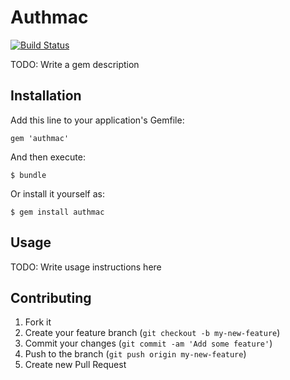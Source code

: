 # Authmac

[![Build Status](https://travis-ci.org/roqua/authmac.png)](https://travis-ci.org/roqua/authmac)

TODO: Write a gem description

## Installation

Add this line to your application's Gemfile:

    gem 'authmac'

And then execute:

    $ bundle

Or install it yourself as:

    $ gem install authmac

## Usage

TODO: Write usage instructions here

## Contributing

1. Fork it
2. Create your feature branch (`git checkout -b my-new-feature`)
3. Commit your changes (`git commit -am 'Add some feature'`)
4. Push to the branch (`git push origin my-new-feature`)
5. Create new Pull Request
